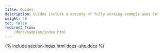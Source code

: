 ```yaml
---
title: Guides
description: Guides include a variety of fully working example uses for Istio that you can experiment with.
weight: 30
toc: false
redirect_from:
    /docs/samples/index.html
---
```


{% include section-index.html docs=site.docs %}
